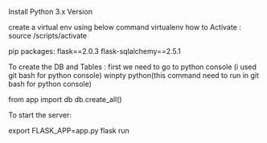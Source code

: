 Install Python 3.x Version

create a virtual env using below command
virtualenv <env name>
how to Activate : source <env name>/scripts/activate

pip packages:
flask==2.0.3
flask-sqlalchemy==2.5.1

To create the DB and Tables :
first we need to go to python console (i used git bash for python console)
winpty python(this command need to run in git bash for python console)

from app import db
db.create_all()


To start the server:

export FLASK_APP=app.py
flask run